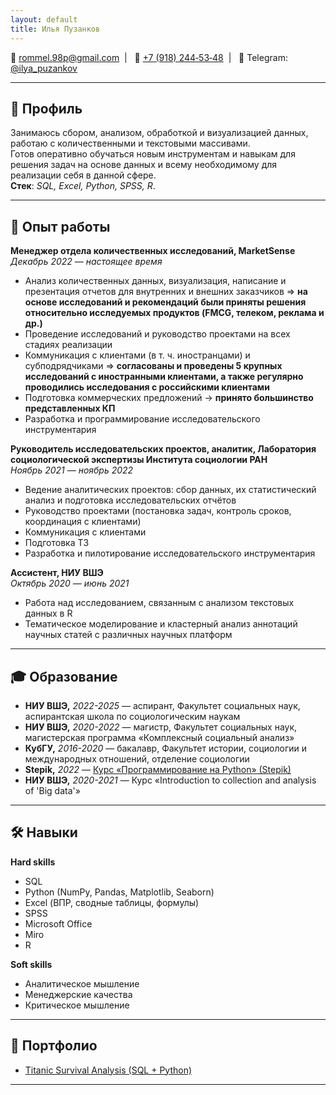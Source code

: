 ```yaml
---
layout: default
title: Илья Пузанков
---
```



📧 [rommel.98p@gmail.com](mailto:rommel.98p@gmail.com)&nbsp; | &nbsp; 📱 [+7&nbsp;(918)&nbsp;244&#8209;53&#8209;48](tel:+79182445348)&nbsp; | &nbsp; 💬 Telegram: [@ilya_puzankov](https://t.me/ilya_puzankov)

---

## 📄 Профиль
Занимаюсь сбором, анализом, обработкой и визуализацией данных, работаю с количественными и текстовыми массивами.  
Готов оперативно обучаться новым инструментам и навыкам для решения задач на основе данных и всему необходимому для реализации себя в данной сфере.  
**Стек**: *SQL, Excel, Python, SPSS, R*.

---

## 💼 Опыт работы

**Менеджер отдела количественных исследований, MarketSense**  
*Декабрь 2022 — настоящее время* 
- Анализ количественных данных, визуализация, написание и презентация отчетов для внутренних и внешних заказчиков => **на основе исследований и рекомендаций были приняты решения относительно исследуемых продуктов (FMCG, телеком, реклама и др.)**
- Проведение исследований и руководство проектами на всех стадиях реализации
- Коммуникация с клиентами (в т. ч. иностранцами) и субподрядчиками => **согласованы и проведены 5 крупных исследований с иностранными клиентами, а также регулярно проводились исследования с российскими клиентами**
- Подготовка коммерческих предложений -> **принято большинство представленных КП**
- Разработка и программирование исследовательского инструментария   

**Руководитель исследовательских проектов, аналитик, Лаборатория социологической экспертизы Института социологии РАН**  
*Ноябрь 2021 — ноябрь 2022*  
- Ведение аналитических проектов: сбор данных, их статистический анализ и подготовка исследовательских отчётов  
- Руководство проектами (постановка задач, контроль сроков, координация с клиентами)
- Коммуникация с клиентами
- Подготовка ТЗ  
- Разработка и пилотирование исследовательского инструментария

**Ассистент, НИУ ВШЭ**  
*Октябрь 2020 — июнь 2021*
- Работа над исследованием, связанным с анализом текстовых данных в R
- Тематическое моделирование и кластерный анализ аннотаций научных статей с различных научных платформ

---

## 🎓 Образование

- **НИУ ВШЭ,** *2022-2025* — аспирант, Факультет социальных наук, аспирантская школа по социологическим наукам  
- **НИУ ВШЭ,** *2020-2022* — магистр, Факультет социальных наук, магистерская программа «Комплексный социальный анализ»  
- **КубГУ,** *2016-2020* — бакалавр, Факультет истории, социологии и международных отношений, отделение социологии  
- **Stepik,** *2022* — [Курс «Программирование на Python» (Stepik)](https://stepik.org/cert/1696128)  
- **НИУ ВШЭ,** *2020-2021* — Курс «Introduction to collection and analysis of 'Big data'»  

---

## 🛠 Навыки

**Hard skills**  
- SQL
- Python (NumPy, Pandas, Matplotlib, Seaborn)
- Excel (ВПР, сводные таблицы, формулы)
- SPSS 
- Microsoft Office  
- Miro 
- R   

**Soft skills**  
- Аналитическое мышление  
- Менеджерские качества  
- Критическое мышление  

---

## 📂 Портфолио

- [Titanic Survival Analysis (SQL + Python)](https://github.com/Puzankov25031998/titanic-survival-analysis)

---

